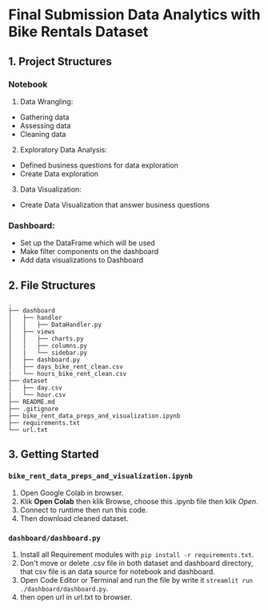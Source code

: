 
#  Final Submission Data Analytics with Bike Rentals Dataset

## 1. Project Structures
### Notebook
1. Data Wrangling:
 - Gathering data
 - Assessing data
 - Cleaning data
2. Exploratory Data Analysis:
 - Defined business questions for data exploration
 - Create Data exploration
3. Data Visualization:
 - Create Data Visualization that answer business questions

### Dashboard:
 - Set up the DataFrame which will be used
 - Make filter components on the dashboard
 - Add data visualizations to Dashboard


## 2. File Structures
```
.
├── dashboard
│   ├── handler
│   │   ├── DataHandler.py
│   ├── views
│   │   ├── charts.py
│   │   ├── columns.py
│   |   └── sidebar.py
│   ├── dashboard.py
│   ├── days_bike_rent_clean.csv
|   └── hours_bike_rent_clean.csv
├── dataset
│   ├── day.csv
|   └── hour.csv
├── README.md
├── .gitignore
├── bike_rent_data_preps_and_visualization.ipynb
├── requirements.txt
└── url.txt
```

## 3. Getting Started
### `bike_rent_data_preps_and_visualization.ipynb`
1. Open Google Colab in browser.
2. Klik **Open Colab** then klik Browse, choose this .ipynb file then klik *Open*.
4. Connect to runtime then run this code.
5. Then download cleaned dataset.

### `dashboard/dashboard.py`
1. Install all Requirement modules with `pip install -r requirements.txt`.
2. Don't move or delete .csv file in both dataset and dashboard directory, that csv file is an data source for notebook and dashboard.
3. Open Code Editor or Terminal and run the file by write it `streamlit run ./dashboard/dashboard.py`.
4. then open url in url.txt to browser.